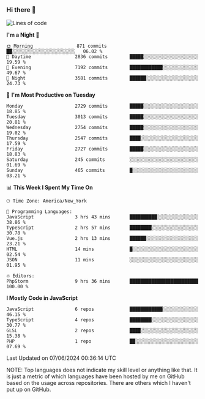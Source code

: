 ### Hi there 👋

<!--
**LynxJinxxy/LynxJinxxy** is a ✨ _special_ ✨ repository because its `README.md` (this file) appears on your GitHub profile.

Here are some ideas to get you started:

- 🔭 I’m currently working on ...
- 🌱 I’m currently learning ...
- 👯 I’m looking to collaborate on ...
- 🤔 I’m looking for help with ...
- 💬 Ask me about ...
- 📫 How to reach me: ...
- 😄 Pronouns: ...
- ⚡ Fun fact: ...
-->

<!--START_SECTION:waka-->
![Lines of code](https://img.shields.io/badge/From%20Hello%20World%20I%27ve%20Written-31.8%20million%20lines%20of%20code-blue)

**I'm a Night 🦉** 

```text
🌞 Morning                871 commits         ██░░░░░░░░░░░░░░░░░░░░░░░   06.02 % 
🌆 Daytime                2836 commits        █████░░░░░░░░░░░░░░░░░░░░   19.59 % 
🌃 Evening                7192 commits        ████████████░░░░░░░░░░░░░   49.67 % 
🌙 Night                  3581 commits        ██████░░░░░░░░░░░░░░░░░░░   24.73 % 
```
📅 **I'm Most Productive on Tuesday** 

```text
Monday                   2729 commits        █████░░░░░░░░░░░░░░░░░░░░   18.85 % 
Tuesday                  3013 commits        █████░░░░░░░░░░░░░░░░░░░░   20.81 % 
Wednesday                2754 commits        █████░░░░░░░░░░░░░░░░░░░░   19.02 % 
Thursday                 2547 commits        ████░░░░░░░░░░░░░░░░░░░░░   17.59 % 
Friday                   2727 commits        █████░░░░░░░░░░░░░░░░░░░░   18.83 % 
Saturday                 245 commits         ░░░░░░░░░░░░░░░░░░░░░░░░░   01.69 % 
Sunday                   465 commits         █░░░░░░░░░░░░░░░░░░░░░░░░   03.21 % 
```


📊 **This Week I Spent My Time On** 

```text
🕑︎ Time Zone: America/New_York

💬 Programming Languages: 
JavaScript               3 hrs 43 mins       ██████████░░░░░░░░░░░░░░░   38.86 % 
TypeScript               2 hrs 57 mins       ████████░░░░░░░░░░░░░░░░░   30.78 % 
Vue.js                   2 hrs 13 mins       ██████░░░░░░░░░░░░░░░░░░░   23.21 % 
HTML                     14 mins             █░░░░░░░░░░░░░░░░░░░░░░░░   02.54 % 
JSON                     11 mins             ░░░░░░░░░░░░░░░░░░░░░░░░░   01.95 % 

🔥 Editors: 
PhpStorm                 9 hrs 36 mins       █████████████████████████   100.00 % 
```

**I Mostly Code in JavaScript** 

```text
JavaScript               6 repos             ████████████░░░░░░░░░░░░░   46.15 % 
TypeScript               4 repos             ████████░░░░░░░░░░░░░░░░░   30.77 % 
GLSL                     2 repos             ████░░░░░░░░░░░░░░░░░░░░░   15.38 % 
PHP                      1 repo              ██░░░░░░░░░░░░░░░░░░░░░░░   07.69 % 
```




 Last Updated on 07/06/2024 00:36:14 UTC
<!--END_SECTION:waka-->
NOTE: Top languages does not indicate my skill level or anything like that. It is just a metric of which languages have been hosted by me on GitHub based on the usage across repositories. There are others which I haven't put up on GitHub.
